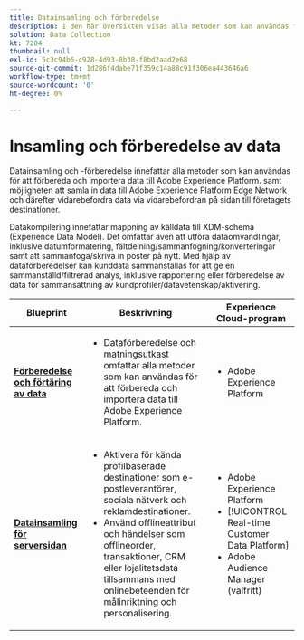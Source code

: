 ```yaml
---
title: Datainsamling och förberedelse
description: I den här översikten visas alla metoder som kan användas för att importera och förbereda data i Adobe Experience Platform.
solution: Data Collection
kt: 7204
thumbnail: null
exl-id: 5c3c94b6-c928-4d93-8b38-f8bd2aad2e68
source-git-commit: 1d286f4dabe71f359c14a88c91f306ea443646a6
workflow-type: tm+mt
source-wordcount: '0'
ht-degree: 0%

---
```


# Insamling och förberedelse av data

Datainsamling och -förberedelse innefattar alla metoder som kan användas för att förbereda och importera data till Adobe Experience Platform. samt möjligheten att samla in data till Adobe Experience Platform Edge Network och därefter vidarebefordra data via vidarebefordran på sidan till företagets destinationer.

Datakompilering innefattar mappning av källdata till XDM-schema (Experience Data Model). Det omfattar även att utföra dataomvandlingar, inklusive datumformatering, fältdelning/sammanfogning/konverteringar samt att sammanfoga/skriva in poster på nytt. Med hjälp av dataförberedelser kan kunddata sammanställas för att ge en sammanställd/filtrerad analys, inklusive rapportering eller förberedelse av data för sammansättning av kundprofiler/datavetenskap/aktivering.

| Blueprint | Beskrivning | Experience Cloud-program |
|---|---|---|
| **[Förberedelse och förtäring av data](ingestion.md)** | <ul><li>Dataförberedelse och matningsutkast omfattar alla metoder som kan användas för att förbereda och importera data till Adobe Experience Platform.</ul></li> | <ul><li> Adobe Experience Platform </ul></li> |
| **[Datainsamling för serversidan](server-side-collection.md)** | <ul><li>Aktivera för kända profilbaserade destinationer som e-postleverantörer, sociala nätverk och reklamdestinationer. </li><li>Använd offlineattribut och händelser som offlineorder, transaktioner, CRM eller lojalitetsdata tillsammans med onlinebeteenden för målinriktning och personalisering.</li></ul> | <ul><li>Adobe Experience Platform</li><li> [!UICONTROL Real-time Customer Data Platform]</li><li>Adobe Audience Manager (valfritt)</li></ul> |
